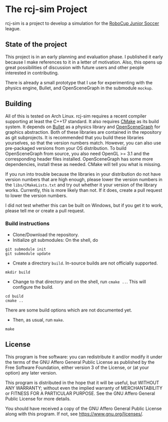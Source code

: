 # The rcj-sim Project
rcj-sim is a project to develop a simulation for the [RoboCup Junior
Soccer](https://junior.robocup.org/soccer/) league.

## State of the project
This project is in an early planning and evaluation phase.
I published it early because I make references to it in a letter of
motivation.
Also, this opens up great possibilities of discussion with future users
and other people interested in contributing.

There is already a small prototype that I use for experimenting with the
physics engine, Bullet, and OpenSceneGraph in the submodule `mockup`.

## Building
All of this is tested on Arch Linux.
rcj-sim requires a recent compiler supporting at least the C++17 standard.
It also requires [CMake](https://cmake.org) as its build system.
It depends on [Bullet](https://pybullet.org/wordpress/) as a physics
library and [OpenSceneGraph](http://www.openscenegraph.org/) for graphics
abstraction.
Both of these libraries are contained in the repository as git
subprojects.
It is recommended that you build these libraries yourselves, so that the
version numbers match.
However, you can also use pre-packaged versions from your OS distribution.
To build OpenSceneGraph from source, you also need OpenGL >= 3.1 and the
corresponding header files installed.
OpenSceneGraph has some more dependencies, install these as needed.
CMake will tell you what is missing.

If you run into trouble because the libraries in your distribution do
not have version numbers that are high enough, please lower the version
numbers in the `libs/CMakeLists.txt` and try out whether it your version
of the library works.
Currently, this is more likely than not.
If it does, create a pull request to lower the version numbers.

I did not test whether this can be built on Windows, but if you get it to
work, please tell me or create a pull request.

### Build instructions
* Clone/Download the repository.
* Initialize git submodules: On the shell, do
```
git submodule init
git submodule update
```
* Create a directory `build`.
In-source builds are not officially supported.
```
mkdir build
```
* Change to that directory and on the shell, run `cmake ..`.
This will configure the build.
```
cd build
cmake ..
```
There are some build options which are not documented yet.
* Then, as usual, run `make`.
```
make
```

## License
This program is free software:
you can redistribute it and/or modify it under the terms of the GNU Affero
General Public License as published by the Free Software Foundation,
either version 3 of the License, or (at your option) any later version.

This program is distributed in the hope that it will be useful, but
WITHOUT ANY WARRANTY; without even the implied warranty of MERCHANTABILITY
or FITNESS FOR A PARTICULAR PURPOSE.
See the GNU Affero General Public License for more details.

You should have received a copy of the GNU Affero General Public License
along with this program.
If not, see <https://www.gnu.org/licenses/>.

